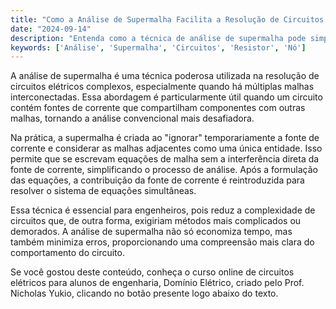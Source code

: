 ```yaml
---
title: "Como a Análise de Supermalha Facilita a Resolução de Circuitos Complexos?"
date: "2024-09-14"
description: "Entenda como a técnica de análise de supermalha pode simplificar a resolução de circuitos elétricos complexos."
keywords: ['Análise', 'Supermalha', 'Circuitos', 'Resistor', 'Nó']
---
```


A análise de supermalha é uma técnica poderosa utilizada na resolução de circuitos elétricos complexos, especialmente quando há múltiplas malhas interconectadas. Essa abordagem é particularmente útil quando um circuito contém fontes de corrente que compartilham componentes com outras malhas, tornando a análise convencional mais desafiadora.

Na prática, a supermalha é criada ao "ignorar" temporariamente a fonte de corrente e considerar as malhas adjacentes como uma única entidade. Isso permite que se escrevam equações de malha sem a interferência direta da fonte de corrente, simplificando o processo de análise. Após a formulação das equações, a contribuição da fonte de corrente é reintroduzida para resolver o sistema de equações simultâneas.

Essa técnica é essencial para engenheiros, pois reduz a complexidade de circuitos que, de outra forma, exigiriam métodos mais complicados ou demorados. A análise de supermalha não só economiza tempo, mas também minimiza erros, proporcionando uma compreensão mais clara do comportamento do circuito.

Se você gostou deste conteúdo, conheça o curso online de circuitos elétricos para alunos de engenharia, Domínio Elétrico, criado pelo Prof. Nicholas Yukio, clicando no botão presente logo abaixo do texto.